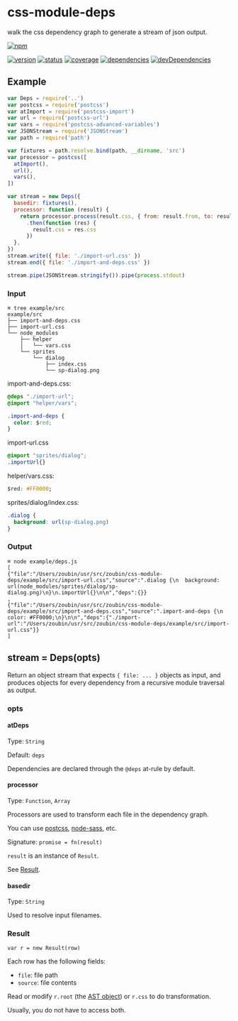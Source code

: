 # css-module-deps
walk the css dependency graph to generate a stream of json output.

[![npm](https://nodei.co/npm/css-module-deps.png?downloads=true)](https://www.npmjs.org/package/css-module-deps)

[![version](https://img.shields.io/npm/v/css-module-deps.svg)](https://www.npmjs.org/package/css-module-deps)
[![status](https://travis-ci.org/zoubin/css-module-deps.svg?branch=master)](https://travis-ci.org/zoubin/css-module-deps)
[![coverage](https://img.shields.io/coveralls/zoubin/css-module-deps.svg)](https://coveralls.io/github/zoubin/css-module-deps)
[![dependencies](https://david-dm.org/zoubin/css-module-deps.svg)](https://david-dm.org/zoubin/css-module-deps)
[![devDependencies](https://david-dm.org/zoubin/css-module-deps/dev-status.svg)](https://david-dm.org/zoubin/css-module-deps#info=devDependencies)

## Example

```javascript
var Deps = require('..')
var postcss = require('postcss')
var atImport = require('postcss-import')
var url = require('postcss-url')
var vars = require('postcss-advanced-variables')
var JSONStream = require('JSONStream')
var path = require('path')

var fixtures = path.resolve.bind(path, __dirname, 'src')
var processor = postcss([
  atImport(),
  url(),
  vars(),
])

var stream = new Deps({
  basedir: fixtures(),
  processor: function (result) {
    return processor.process(result.css, { from: result.from, to: result.to })
      .then(function (res) {
        result.css = res.css
      })
  },
})
stream.write({ file: './import-url.css' })
stream.end({ file: './import-and-deps.css' })

stream.pipe(JSONStream.stringify()).pipe(process.stdout)

```

### Input

```
⌘ tree example/src
example/src
├── import-and-deps.css
├── import-url.css
└── node_modules
    ├── helper
    │   └── vars.css
    └── sprites
        └── dialog
            ├── index.css
            └── sp-dialog.png
```

import-and-deps.css:
```css
@deps "./import-url";
@import "helper/vars";

.import-and-deps {
  color: $red;
}

```

import-url.css
```css
@import "sprites/dialog";
.importUrl{}

```

helper/vars.css:
```css
$red: #FF0000;

```

sprites/dialog/index.css:
```css
.dialog {
  background: url(sp-dialog.png)
}

```

### Output

```
⌘ node example/deps.js
[
{"file":"/Users/zoubin/usr/src/zoubin/css-module-deps/example/src/import-url.css","source":".dialog {\n  background: url(node_modules/sprites/dialog/sp-dialog.png)\n}\n.importUrl{}\n\n","deps":{}}
,
{"file":"/Users/zoubin/usr/src/zoubin/css-module-deps/example/src/import-and-deps.css","source":".import-and-deps {\n  color: #FF0000;\n}\n\n","deps":{"./import-url":"/Users/zoubin/usr/src/zoubin/css-module-deps/example/src/import-url.css"}}
]

```

## stream = Deps(opts)

Return an object stream that expects `{ file: ... }` objects as input,
and produces objects for every dependency from a recursive module traversal as output.

### opts

#### atDeps

Type: `String`

Default: `deps`

Dependencies are declared through the `@deps` at-rule by default.

#### processor

Type: `Function`, `Array`

Processors are used to transform each file in the dependency graph.

You can use [postcss](https://github.com/postcss/postcss), [node-sass](https://github.com/sass/node-sass), etc.

Signature: `promise = fn(result)`

`result` is an instance of `Result`.

See [Result](#result).


#### basedir

Type: `String`

Used to resolve input filenames.


### Result

`var r = new Result(row)`

Each row has the following fields:

* `file`: file path
* `source`: file contents

Read or modify `r.root` (the [AST object](https://github.com/postcss/postcss/blob/master/docs/api.md#root-node))
or `r.css` to do transformation.

Usually, you do not have to access both.

